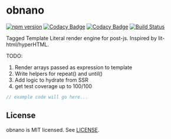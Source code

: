 # obnano
[![npm version](https://badge.fury.io/js/obnano.svg)](https://badge.fury.io/js/obnano)
[![Codacy Badge](https://api.codacy.com/project/badge/Grade/ce1befc6db9e42fabbb3e9e48c75d9e6)](https://www.codacy.com/app/andyrjohnson82/obnano?utm_source=github.com&utm_medium=referral&utm_content=andyrj/obnano&utm_campaign=badger)
[![Codacy Badge](https://api.codacy.com/project/badge/Coverage/ce1befc6db9e42fabbb3e9e48c75d9e6)](https://www.codacy.com/app/andyrjohnson82/obnano?utm_source=github.com&utm_medium=referral&utm_content=andyrj/obnano&utm_campaign=Badge_Coverage)
[![Build Status](https://travis-ci.org/andyrj/obnano.svg?branch=master)](https://travis-ci.org/andyrj/obnano)

Tagged Template Literal render engine for post-js.  Inspired by lit-html/hyperHTML.

TODO:
1. Render arrays passed as expression to template
2. Write helpers for repeat() and until()
3. Add logic to hydrate from SSR
4. get test coverage up to 100/100

```jsx
// example code will go here...
```

## License

obnano is MIT licensed. See [LICENSE](LICENSE.md).
